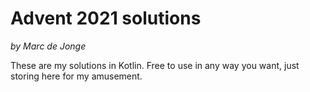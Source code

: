 # Advent 2021 solutions

*by Marc de Jonge*

These are my solutions in Kotlin. Free to use in any way you want, just storing here for my amusement.
